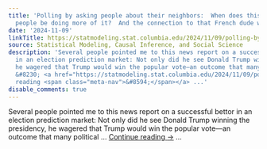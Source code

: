 ```yaml
---
title: 'Polling by asking people about their neighbors:  When does this work?  Should
  people be doing more of it?  And the connection to that French dude who bet on Trump'
date: '2024-11-09'
linkTitle: https://statmodeling.stat.columbia.edu/2024/11/09/polling-by-asking-people-about-their-neighbors-when-does-this-work/
source: Statistical Modeling, Causal Inference, and Social Science
description: 'Several people pointed me to this news report on a successful bettor
  in an election prediction market: Not only did he see Donald Trump winning the presidency,
  he wagered that Trump would win the popular vote—an outcome that many political
  &#8230; <a href="https://statmodeling.stat.columbia.edu/2024/11/09/polling-by-asking-people-about-their-neighbors-when-does-this-work/">Continue
  reading <span class="meta-nav">&#8594;</span></a> ...'
disable_comments: true
---
```

Several people pointed me to this news report on a successful bettor in an election prediction market: Not only did he see Donald Trump winning the presidency, he wagered that Trump would win the popular vote—an outcome that many political &#8230; <a href="https://statmodeling.stat.columbia.edu/2024/11/09/polling-by-asking-people-about-their-neighbors-when-does-this-work/">Continue reading <span class="meta-nav">&#8594;</span></a> ...